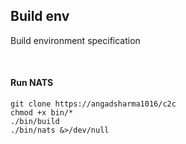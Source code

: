 ## Build env 
Build environment specification

<br/>

#### Run NATS

```
git clone https://angadsharma1016/c2c
chmod +x bin/*
./bin/build
./bin/nats &>/dev/null
```